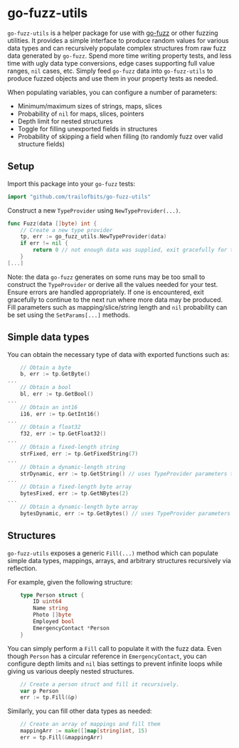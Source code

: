 # go-fuzz-utils
`go-fuzz-utils` is a helper package for use with [go-fuzz](https://github.com/dvyukov/go-fuzz) or other fuzzing utilities. It provides a simple interface to produce random values for various data types and can recursively populate complex structures from raw fuzz data generated by `go-fuzz`. Spend more time writing property tests, and less time with ugly data type conversions, edge cases supporting full value ranges, `nil` cases, etc. Simply feed `go-fuzz` data into `go-fuzz-utils` to produce fuzzed objects and use them in your property tests as needed.

When populating variables, you can configure a number of parameters:
- Minimum/maximum sizes of strings, maps, slices
- Probability of `nil` for maps, slices, pointers
- Depth limit for nested structures
- Toggle for filling unexported fields in structures
- Probability of skipping a field when filling (to randomly fuzz over valid structure fields)

## Setup
Import this package into your `go-fuzz` tests:
```go
import "github.com/trailofbits/go-fuzz-utils"
```

Construct a new `TypeProvider` using `NewTypeProvider(...)`.
```go
func Fuzz(data []byte) int {
	// Create a new type provider
	tp, err := go_fuzz_utils.NewTypeProvider(data)
	if err != nil {
		return 0 // not enough data was supplied, exit gracefully for the next fuzzing iteration
	}
[...]
```
Note: the data `go-fuzz` generates on some runs may be too small to construct the `TypeProvider` or derive all the values needed for your test. Ensure errors are handled appropriately. If one is encountered, exit gracefully to continue to the next run where more data may be produced. Fill parameters such as mapping/slice/string length and `nil` probability can be set using the `SetParams[...]` methods.

## Simple data types
You can obtain the necessary type of data with exported functions such as:
```go
	// Obtain a byte
	b, err := tp.GetByte()
...
	// Obtain a bool
	bl, err := tp.GetBool()
...
	// Obtain an int16
	i16, err := tp.GetInt16()
...
	// Obtain a float32
	f32, err := tp.GetFloat32()
...
	// Obtain a fixed-length string
	strFixed, err := tp.GetFixedString(7)
...
	// Obtain a dynamic-length string
	strDynamic, err := tp.GetString() // uses TypeProvider parameters to determine length/nil possibility
...
	// Obtain a fixed-length byte array
	bytesFixed, err := tp.GetNBytes(2)
...
	// Obtain a dynamic-length byte array
	bytesDynamic, err := tp.GetBytes() // uses TypeProvider parameters to determine length/nil possibility
```


## Structures
`go-fuzz-utils` exposes a generic `Fill(...)` method which can populate simple data types, mappings, arrays, and arbitrary structures recursively via reflection. 

For example, given the following structure:
```go
	type Person struct {
		ID uint64
		Name string
		Photo []byte
		Employed bool
		EmergencyContact *Person
	}
```

You can simply perform a `Fill` call to populate it with the fuzz data. Even though `Person` has a circular reference in `EmergencyContact`, you can configure depth limits and `nil` bias settings to prevent infinite loops while giving us various deeply nested structures.
```go
	// Create a person struct and fill it recursively. 
	var p Person
	err := tp.Fill(&p)    
```

Similarly, you can fill other data types as needed:
```go
	// Create an array of mappings and fill them
	mappingArr := make([]map[string]int, 15)
	err = tp.Fill(&mappingArr)
```
